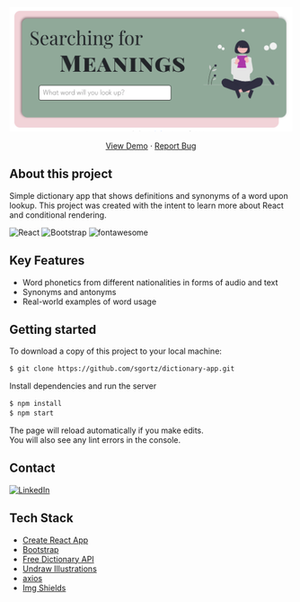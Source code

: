 <!-- PROJECT LOGO -->
<br />
<div align="center">
  <img src="src/images/app-screenshot.png" width="600" />
<!--   <p style="font-size:66px"><strong>Searching for Meanings</strong><p> -->

  <p>
    <a href="https://sgortz-dictionary.netlify.app/">View Demo</a>
    ·
    <a href="https://github.com/sgortz/dictionary-project-react/issues">Report Bug</a>
  </p>
</div>


## About this project

Simple dictionary app that shows definitions and synonyms of a word upon lookup. This project was created with the intent to learn more about React and conditional rendering.

![React][react-shield]
![Bootstrap][bootstrap-shield]
![fontawesome][fontawesome-shield]


## Key Features

- Word phonetics from different nationalities in forms of audio and text
- Synonyms and antonyms
- Real-world examples of word usage
<!-- - Remember your search history (click the word to research it, or in the x to remove it) -->


## Getting started

To download a copy of this project to your local machine: 

```sh
$ git clone https://github.com/sgortz/dictionary-app.git
```

Install dependencies and run the server

```sh
$ npm install
$ npm start
```

The page will reload automatically if you make edits.\
You will also see any lint errors in the console.





<!-- CONTACT -->
## Contact

[![LinkedIn][linkedin-shield]][linkedin-url]


<!-- ACKNOWLEDGMENTS -->
## Tech Stack

* [Create React App](https://create-react-app.dev/)
* [Bootstrap](https://www.webpagefx.com/tools/emoji-cheat-sheet)
* [Free Dictionary API](https://dictionaryapi.dev/)
* [Undraw Illustrations](https://undraw.co/illustrations)
* [axios](https://axios-http.com/)
* [Img Shields](https://shields.io)

[linkedin-shield]: https://img.shields.io/badge/-LinkedIn-black.svg?style=for-the-badge&logo=linkedin&colorB=555
[linkedin-url]: https://linkedin.com/in/sabrinagortz
[react-shield]: https://img.shields.io/badge/-ReactJs-61DAFB?logo=react&logoColor=white&style=for-the-badge
[bootstrap-shield]: https://img.shields.io/badge/-Bootstrap-7952B3?logo=bootstrap&logoColor=white&style=for-the-badge
[fontawesome-shield]: https://img.shields.io/badge/-Font%20Awesome-528DD7?logo=font-awesome&logoColor=white&style=for-the-badge



